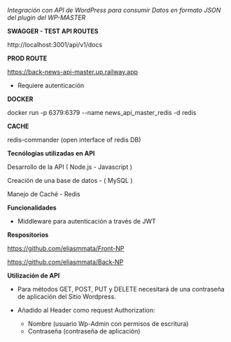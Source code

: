 *Integración con API de WordPress para consumir Datos en formato JSON del plugin del WP-MASTER*

**SWAGGER - TEST API ROUTES**

http://localhost:3001/api/v1/docs

**PROD ROUTE**

https://back-news-api-master.up.railway.app

- Requiere autenticación

**DOCKER**

docker run -p 6379:6379 --name news_api_master_redis -d redis

**CACHE**

redis-commander (open interface of redis DB)


**Tecnólogías utilizadas en API**

Desarrollo de la API ( Node.js - Javascript )

Creación de una base de datos  - ( MySQL )

Manejo de Caché - Redis

**Funcionalidades**

- Middleware para autenticación a través de JWT

**Respositorios**

https://github.com/eliasmmata/Front-NP

https://github.com/eliasmmata/Back-NP


**Utilización de API**

- Para métodos GET, POST, PUT y DELETE necesitará de una contraseña de aplicación del Sitio Wordpress.

- Añadido al Header como request Authorization:
    -  Nombre (usuario Wp-Admin con permisos de escritura)
    -  Contraseña (contraseña de aplicación)